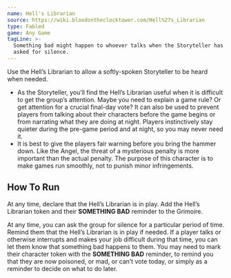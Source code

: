 ```yaml
---
name: Hell's Librarian
source: https://wiki.bloodontheclocktower.com/Hell%27s_Librarian
type: Fabled
game: Any Game
tagLine: >-
  Something bad might happen to whoever talks when the Storyteller has
  asked for silence.
---
```


Use the Hell’s Librarian to allow a softly-spoken Storyteller to be
heard when needed.

- As the Storyteller, you’ll find the Hell’s Librarian useful when it is
  difficult to get the group’s attention. Maybe you need to explain a
  game rule? Or get attention for a crucial final-day vote? It can also
  be used to prevent players from talking about their characters before
  the game begins or from narrating what they are doing at night.
  Players instinctively stay quieter during the pre-game period and at
  night, so you may never need it.
- It is best to give the players fair warning before you bring the
  hammer down. Like the Angel, the threat of a mysterious penalty is
  more important than the actual penalty. The purpose of this character
  is to make games run smoothly, not to punish minor infringements.

## How To Run

At any time, declare that the Hell’s Librarian is in play. Add the
Hell’s Librarian token and their **SOMETHING BAD** reminder to the
Grimoire.

At any time, you can ask the group for silence for a particular period
of time. Remind them that the Hell’s Librarian is in play if needed. If
a player talks or otherwise interrupts and makes your job difficult
during that time, you can let them know that something bad happens to
them. You may need to mark their character token with the **SOMETHING
BAD** reminder, to remind you that they are now poisoned, or mad, or
can’t vote today, or simply as a reminder to decide on what to do later.
